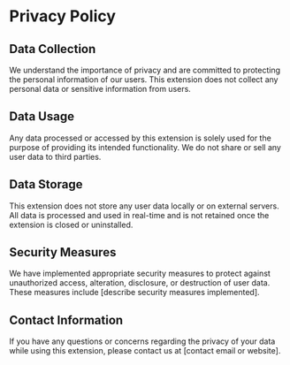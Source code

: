 # Privacy Policy

## Data Collection

We understand the importance of privacy and are committed to protecting the personal information of our users. This extension does not collect any personal data or sensitive information from users.

## Data Usage

Any data processed or accessed by this extension is solely used for the purpose of providing its intended functionality. We do not share or sell any user data to third parties.

## Data Storage

This extension does not store any user data locally or on external servers. All data is processed and used in real-time and is not retained once the extension is closed or uninstalled.

## Security Measures

We have implemented appropriate security measures to protect against unauthorized access, alteration, disclosure, or destruction of user data. These measures include [describe security measures implemented].

## Contact Information

If you have any questions or concerns regarding the privacy of your data while using this extension, please contact us at [contact email or website].
